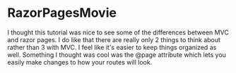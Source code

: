 # RazorPagesMovie

I thought this tutorial was nice to see some of the differences between MVC and razor pages.
I do like that there are really only 2 things to think about rather than 3 with MVC. 
I feel like it's easier to keep things organized as well. Something I thought was cool was the @page attribute which lets
you easily make changes to how your routes will look.
